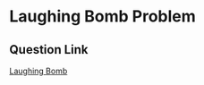 # Laughing Bomb Problem

## Question Link

[Laughing Bomb](https://www.cnblogs.com/kingshow123/p/practicec1.html)
